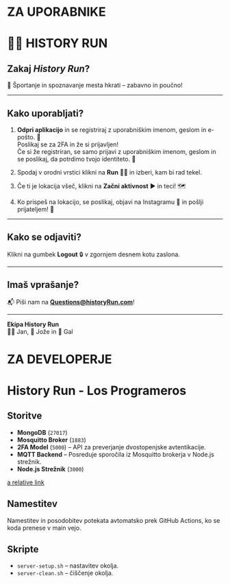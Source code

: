 # ZA UPORABNIKE
# 🏃‍♂️ HISTORY RUN

## Zakaj *History Run*?  
👟 Športanje in spoznavanje mesta hkrati – zabavno in poučno!

---

## Kako uporabljati?

1. **Odpri aplikacijo** in se registriraj z uporabniškim imenom, geslom in e-pošto. 📧  
   Poslikaj se za 2FA in že si prijavljen!  
   Če si že registriran, se samo prijavi z uporabniškim imenom, geslom in se poslikaj, da potrdimo tvojo identiteto. 📸

2. Spodaj v orodni vrstici klikni na **Run** 🏃‍♀️ in izberi, kam bi rad tekel.

3. Če ti je lokacija všeč, klikni na **Začni aktivnost** ▶️ in teci! 🗺️

4. Ko prispeš na lokacijo, se poslikaj, objavi na Instagramu 📲 in pošlji prijateljem! 🎉

---

## Kako se odjaviti?  
Klikni na gumbek **Logout** 🔒 v zgornjem desnem kotu zaslona.

---

## Imaš vprašanje?  
📬 Piši nam na **Questions@historyRun.com**!

---

**Ekipa History Run**  
👨‍💻 Jan, 🧔 Jože in 👦 Gal




# ZA DEVELOPERJE
# History Run - Los Programeros

## Storitve

- **MongoDB** (`27017`)
- **Mosquitto Broker** (`1883`)
- **2FA Model** (`5000`) – API za preverjanje dvostopenjske avtentikacije.
- **MQTT Backend** – Posreduje sporočila iz Mosquitto brokerja v Node.js strežnik.
- **Node.js Strežnik** (`3000`)

[a relative link](.docs/model-training.md)

## Namestitev

Namestitev in posodobitev potekata avtomatsko prek GitHub Actions, ko se koda prenese v main vejo.

## Skripte

- `server-setup.sh` – nastavitev okolja.
- `server-clean.sh` – čiščenje okolja.
